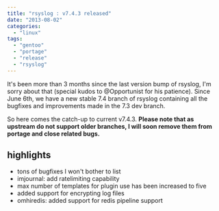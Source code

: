 ```yaml
---
title: "rsyslog : v7.4.3 released"
date: "2013-08-02"
categories: 
  - "linux"
tags: 
  - "gentoo"
  - "portage"
  - "release"
  - "rsyslog"
---
```


It's been more than 3 months since the last version bump of rsyslog, I'm sorry about that (special kudos to @Opportunist for his patience). Since June 6th, we have a new stable 7.4 branch of rsyslog containing all the bugfixes and improvements made in the 7.3 dev branch.

So here comes the catch-up to current v7.4.3. **Please note that as upstream do not support older branches, I will soon remove them from portage and close related bugs.**

## highlights

- tons of bugfixes I won't bother to list
- imjournal: add ratelimiting capability
- max number of templates for plugin use has been increased to five
- added support for encrypting log files
- omhiredis: added support for redis pipeline support
